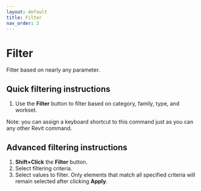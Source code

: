```yaml
---
layout: default
title: Filter
nav_order: 3
---
```


# Filter
Filter based on nearly any parameter.

## Quick filtering instructions
1. Use the **Filter** button to filter based on category, family, type, and 
workset.

Note: you can assign a keyboard shortcut to this command just as you can any 
other Revit command.

## Advanced filtering instructions
1. **Shift+Click** the **Filter** button.
2. Select filtering criteria.
3. Select values to filter. Only elements that match all specified criteria 
will remain selected after clicking **Apply**.